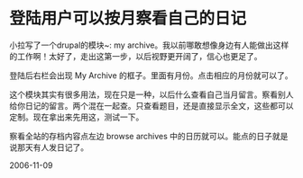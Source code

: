 # 登陆用户可以按月察看自己的日记

小拉写了一个drupal的模块~: my archive。我以前哪敢想像身边有人能做出这样的工作啊！太好了，走出这第一步，以后视野更开阔了，信心也更足了。

登陆后右栏会出现 My Archive 的框子。里面有月份。点击相应的月份就可以了。
<!--break-->

这个模块其实有很多用法，现在只是一种，以后什么查看自己当月留言。察看别人给你日记的留言。两个混在一起查。只查看题目，还是直接显示全文，这些都可以定制。现在拿出来先用这，测试一下。

察看全站的存档内容点左边 browse archives 中的日历就可以。能点的日子就是说那天有人发日记了。

2006-11-09